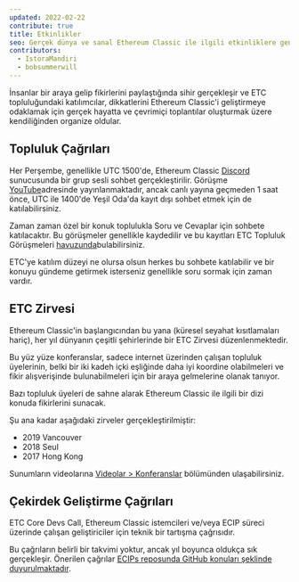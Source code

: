 ```yaml
---
updated: 2022-02-22
contribute: true
title: Etkinlikler
seo: Gerçek dünya ve sanal Ethereum Classic ile ilgili etkinliklere genel bir bakış. ETC Zirvesi ve haftalık Topluluk Çağrısı herkese açıktır!
contributors:
  - IstoraMandiri
  - bobsummerwill
---
```


İnsanlar bir araya gelip fikirlerini paylaştığında sihir gerçekleşir ve ETC topluluğundaki katılımcılar, dikkatlerini Ethereum Classic'i geliştirmeye odaklamak için gerçek hayatta ve çevrimiçi toplantılar oluşturmak üzere kendiliğinden organize oldular.

## Topluluk Çağrıları

Her Perşembe, genellikle UTC 1500'de, Ethereum Classic [Discord](https://ethereumclassic.org/discord) sunucusunda bir grup sesli sohbet gerçekleştirilir. Görüşme [YouTube](https://www.youtube.com/channel/UCp07VPnC1ejyAp5gMvvA4dw/videos)adresinde yayınlanmaktadır, ancak canlı yayına geçmeden 1 saat önce, UTC ile 1400'de Yeşil Oda'da kayıt dışı sohbet etmek için de katılabilirsiniz.

Zaman zaman özel bir konuk toplulukla Soru ve Cevaplar için sohbete katılacaktır. Bu görüşmeler genellikle kaydedilir ve bu kayıtları ETC Topluluk Görüşmeleri [havuzunda](https://github.com/ethereumclassic/community-calls)bulabilirsiniz.

ETC'ye katılım düzeyi ne olursa olsun herkes bu sohbete katılabilir ve bir konuyu gündeme getirmek isterseniz genellikle soru sormak için zaman vardır.

## ETC Zirvesi

Ethereum Classic'in başlangıcından bu yana (küresel seyahat kısıtlamaları hariç), her yıl dünyanın çeşitli şehirlerinde bir ETC Zirvesi düzenlenmektedir.

Bu yüz yüze konferanslar, sadece internet üzerinden çalışan topluluk üyelerinin, belki bir iki kadeh içki eşliğinde daha iyi koordine olabilmeleri ve fikir alışverişinde bulunabilmeleri için bir araya gelmelerine olanak tanıyor.

Bazı topluluk üyeleri de sahne alarak Ethereum Classic ile ilgili bir dizi konuda fikirlerini sunacak.

Şu ana kadar aşağıdaki zirveler gerçekleştirilmiştir:

- 2019 Vancouver
- 2018 Seul
- 2017 Hong Kong

Sunumların videolarına [Videolar > Konferanslar](/videos/conferences) bölümünden ulaşabilirsiniz.

## Çekirdek Geliştirme Çağrıları

ETC Core Devs Call, Ethereum Classic istemcileri ve/veya ECIP süreci üzerinde çalışan geliştiriciler için teknik bir tartışma çağrısıdır.

Bu çağrıların belirli bir takvimi yoktur, ancak yıl boyunca oldukça sık gerçekleşir. Önerilen çağrılar [ECIPs reposunda GitHub konuları şeklinde duyurulmaktadır](https://github.com/ethereumclassic/ECIPs/issues?q=is%3Aissue+Devs+Call).
